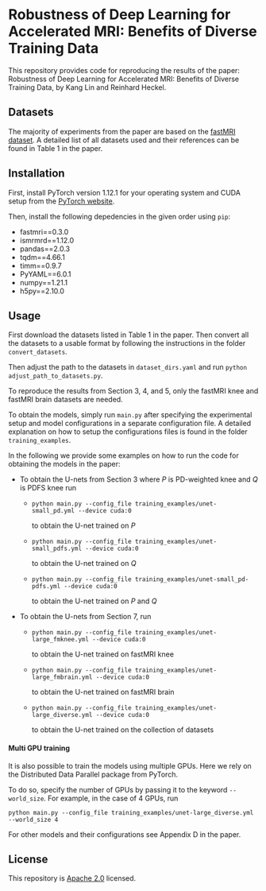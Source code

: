 # Robustness of Deep Learning for Accelerated MRI: Benefits of Diverse Training Data
This repository provides code for reproducing the results of the paper: Robustness of Deep Learning for Accelerated MRI: Benefits of Diverse Training Data, by Kang Lin and Reinhard Heckel.

## Datasets
The majority of experiments from the paper are based on the [fastMRI dataset](https://fastmri.med.nyu.edu/). A detailed list of all datasets used and their references can be found in Table 1 in the paper.

## Installation
First, install PyTorch version 1.12.1 for your operating system and CUDA setup from the
[PyTorch website](https://pytorch.org/get-started/previous-versions/).

Then, install the following depedencies in the given order using `pip`:

- fastmri==0.3.0
- ismrmrd==1.12.0
- pandas==2.0.3
- tqdm==4.66.1
- timm==0.9.7
- PyYAML==6.0.1
- numpy==1.21.1
- h5py==2.10.0

## Usage
First download the datasets listed in Table 1 in the paper. Then convert all the datasets to a usable format by following the instructions in the folder `convert_datasets`.

Then adjust the path to the datasets in `dataset_dirs.yaml` and run `python adjust_path_to_datasets.py`.

To reproduce the results from Section 3, 4, and 5, only the fastMRI knee and fastMRI brain datasets are needed.

To obtain the models, simply run `main.py` after specifying the experimental setup and model configurations in a separate configuration file. A detailed explanation on how to setup the configurations files is found in the folder `training_examples`. 

In the following we provide some examples on how to run the code for obtaining the models in the paper:

- To obtain the U-nets from Section 3 where $P$ is PD-weighted knee and $Q$ is PDFS knee run
  
  - `python main.py --config_file training_examples/unet-small_pd.yml --device cuda:0`

    to obtain the U-net trained on $P$

  - `python main.py --config_file training_examples/unet-small_pdfs.yml --device cuda:0`

    to obtain the U-net trained on $Q$

  - `python main.py --config_file training_examples/unet-small_pd-pdfs.yml --device cuda:0`

    to obtain the U-net trained on $P$ and $Q$

- To obtain the U-nets from Section 7, run
  - `python main.py --config_file training_examples/unet-large_fmknee.yml --device cuda:0`
 
    to obtain the U-net trained on fastMRI knee

  - `python main.py --config_file training_examples/unet-large_fmbrain.yml --device cuda:0`
 
    to obtain the U-net trained on fastMRI brain

  - `python main.py --config_file training_examples/unet-large_diverse.yml --device cuda:0`
 
    to obtain the U-net trained on the collection of datasets
    
#### Multi GPU training

It is also possible to train the models using multiple GPUs. Here we rely on the Distributed Data Parallel package from PyTorch.

To do so, specify the number of GPUs by passing it to the keyword `--world_size`. For example, in the case of 4 GPUs, run

`python main.py --config_file training_examples/unet-large_diverse.yml --world_size 4`  

For other models and their configurations see Appendix D in the paper.

## License
This repository is [Apache 2.0](https://github.com/MLI-lab/mri_data_diversity/blob/main/LICENSE) licensed.


